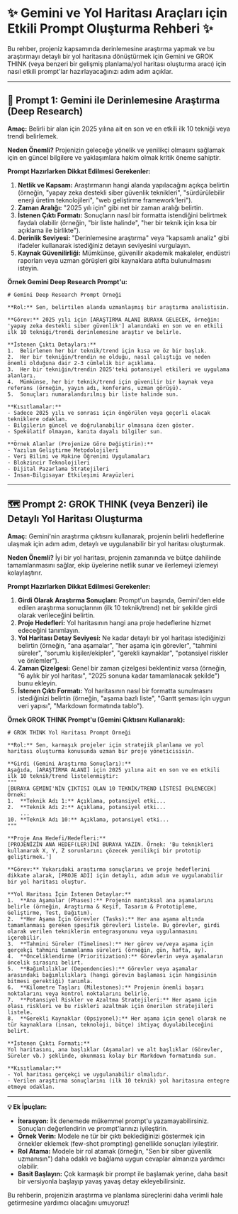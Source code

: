 # ✨ Gemini ve Yol Haritası Araçları için Etkili Prompt Oluşturma Rehberi ✨

Bu rehber, projeniz kapsamında derinlemesine araştırma yapmak ve bu araştırmayı detaylı bir yol haritasına dönüştürmek için Gemini ve GROK THINK (veya benzeri bir gelişmiş planlama/yol haritası oluşturma aracı) için nasıl etkili prompt'lar hazırlayacağınızı adım adım açıklar.

---

## 🚀 Prompt 1: Gemini ile Derinlemesine Araştırma (Deep Research)

**Amaç:** Belirli bir alan için 2025 yılına ait en son ve en etkili ilk 10 tekniği veya trendi belirlemek.

**Neden Önemli?** Projenizin geleceğe yönelik ve yenilikçi olmasını sağlamak için en güncel bilgilere ve yaklaşımlara hakim olmak kritik öneme sahiptir.

**Prompt Hazırlarken Dikkat Edilmesi Gerekenler:**

1.  **Netlik ve Kapsam:** Araştırmanın hangi alanda yapılacağını açıkça belirtin (örneğin, "yapay zeka destekli siber güvenlik teknikleri", "sürdürülebilir enerji üretim teknolojileri", "web geliştirme framework'leri").
2.  **Zaman Aralığı:** "2025 yılı için" gibi net bir zaman aralığı belirtin.
3.  **İstenen Çıktı Formatı:** Sonuçların nasıl bir formatta istendiğini belirtmek faydalı olabilir (örneğin, "bir liste halinde", "her bir teknik için kısa bir açıklama ile birlikte").
4.  **Derinlik Seviyesi:** "Derinlemesine araştırma" veya "kapsamlı analiz" gibi ifadeler kullanarak istediğiniz detayın seviyesini vurgulayın.
5.  **Kaynak Güvenilirliği:** Mümkünse, güvenilir akademik makaleler, endüstri raporları veya uzman görüşleri gibi kaynaklara atıfta bulunulmasını isteyin.

**Örnek Gemini Deep Research Prompt'u:**

```text
# Gemini Deep Research Prompt Örneği

**Rol:** Sen, belirtilen alanda uzmanlaşmış bir araştırma analistisin.

**Görev:** 2025 yılı için [ARAŞTIRMA ALANI BURAYA GELECEK, örneğin: 'yapay zeka destekli siber güvenlik'] alanındaki en son ve en etkili ilk 10 tekniği/trendi derinlemesine araştır ve belirle.

**İstenen Çıktı Detayları:**
1.  Belirlenen her bir teknik/trend için kısa ve öz bir başlık.
2.  Her bir tekniğin/trendin ne olduğu, nasıl çalıştığı ve neden önemli olduğuna dair 2-3 cümlelik bir açıklama.
3.  Her bir tekniğin/trendin 2025'teki potansiyel etkileri ve uygulama alanları.
4.  Mümkünse, her bir teknik/trend için güvenilir bir kaynak veya referans (örneğin, yayın adı, konferans, uzman görüşü).
5.  Sonuçları numaralandırılmış bir liste halinde sun.

**Kısıtlamalar:**
- Sadece 2025 yılı ve sonrası için öngörülen veya geçerli olacak tekniklere odaklan.
- Bilgilerin güncel ve doğrulanabilir olmasına özen göster.
- Spekülatif olmayan, kanıta dayalı bilgiler sun.

**Örnek Alanlar (Projenize Göre Değiştirin):**
- Yazılım Geliştirme Metodolojileri
- Veri Bilimi ve Makine Öğrenimi Uygulamaları
- Blokzincir Teknolojileri
- Dijital Pazarlama Stratejileri
- İnsan-Bilgisayar Etkileşimi Arayüzleri
```

---

## 🗺️ Prompt 2: GROK THINK (veya Benzeri) ile Detaylı Yol Haritası Oluşturma

**Amaç:** Gemini'nin araştırma çıktısını kullanarak, projenin belirli hedeflerine ulaşmak için adım adım, detaylı ve uygulanabilir bir yol haritası oluşturmak.

**Neden Önemli?** İyi bir yol haritası, projenin zamanında ve bütçe dahilinde tamamlanmasını sağlar, ekip üyelerine netlik sunar ve ilerlemeyi izlemeyi kolaylaştırır.

**Prompt Hazırlarken Dikkat Edilmesi Gerekenler:**

1.  **Girdi Olarak Araştırma Sonuçları:** Prompt'un başında, Gemini'den elde edilen araştırma sonuçlarının (ilk 10 teknik/trend) net bir şekilde girdi olarak verileceğini belirtin.
2.  **Proje Hedefleri:** Yol haritasının hangi ana proje hedeflerine hizmet edeceğini tanımlayın.
3.  **Yol Haritası Detay Seviyesi:** Ne kadar detaylı bir yol haritası istediğinizi belirtin (örneğin, "ana aşamalar", "her aşama için görevler", "tahmini süreler", "sorumlu kişiler/ekipler", "gerekli kaynaklar", "potansiyel riskler ve önlemler").
4.  **Zaman Çizelgesi:** Genel bir zaman çizelgesi beklentiniz varsa (örneğin, "6 aylık bir yol haritası", "2025 sonuna kadar tamamlanacak şekilde") bunu ekleyin.
5.  **İstenen Çıktı Formatı:** Yol haritasının nasıl bir formatta sunulmasını istediğinizi belirtin (örneğin, "aşama bazlı liste", "Gantt şeması için uygun veri yapısı", "Markdown formatında tablo").

**Örnek GROK THINK Prompt'u (Gemini Çıktısını Kullanarak):**

```text
# GROK THINK Yol Haritası Prompt Örneği

**Rol:** Sen, karmaşık projeler için stratejik planlama ve yol haritası oluşturma konusunda uzman bir proje yöneticisisin.

**Girdi (Gemini Araştırma Sonuçları):**
Aşağıda, [ARAŞTIRMA ALANI] için 2025 yılına ait en son ve en etkili ilk 10 teknik/trend listelenmiştir:
"""
[BURAYA GEMINI'NİN ÇIKTISI OLAN 10 TEKNİK/TREND LİSTESİ EKLENECEK]
Örnek:
1.  **Teknik Adı 1:** Açıklama, potansiyel etki...
2.  **Teknik Adı 2:** Açıklama, potansiyel etki...
    ...
10. **Teknik Adı 10:** Açıklama, potansiyel etki...
"""

**Proje Ana Hedefi/Hedefleri:**
[PROJENİZİN ANA HEDEF(LER)İNİ BURAYA YAZIN. Örnek: 'Bu teknikleri kullanarak X, Y, Z sorunlarını çözecek yenilikçi bir prototip geliştirmek.']

**Görev:** Yukarıdaki araştırma sonuçlarını ve proje hedeflerini dikkate alarak, [PROJE ADI] için detaylı, adım adım ve uygulanabilir bir yol haritası oluştur.

**Yol Haritası İçin İstenen Detaylar:**
1.  **Ana Aşamalar (Phases):** Projenin mantıksal ana aşamalarını belirle (örneğin, Araştırma & Keşif, Tasarım & Prototipleme, Geliştirme, Test, Dağıtım).
2.  **Her Aşama İçin Görevler (Tasks):** Her ana aşama altında tamamlanması gereken spesifik görevleri listele. Bu görevler, girdi olarak verilen tekniklerin entegrasyonunu veya uygulanmasını içerebilir.
3.  **Tahmini Süreler (Timelines):** Her görev ve/veya aşama için gerçekçi tahmini tamamlanma süreleri (örneğin, gün, hafta, ay).
4.  **Önceliklendirme (Prioritization):** Görevlerin veya aşamaların öncelik sırasını belirt.
5.  **Bağımlılıklar (Dependencies):** Görevler veya aşamalar arasındaki bağımlılıkları (hangi görevin başlaması için hangisinin bitmesi gerektiği) tanımla.
6.  **Kilometre Taşları (Milestones):** Projenin önemli başarı noktalarını veya kontrol noktalarını belirle.
7.  **Potansiyel Riskler ve Azaltma Stratejileri:** Her aşama için olası riskleri ve bu riskleri azaltmak için önerilen stratejileri listele.
8.  **Gerekli Kaynaklar (Opsiyonel):** Her aşama için genel olarak ne tür kaynaklara (insan, teknoloji, bütçe) ihtiyaç duyulabileceğini belirt.

**İstenen Çıktı Formatı:**
Yol haritasını, ana başlıklar (Aşamalar) ve alt başlıklar (Görevler, Süreler vb.) şeklinde, okunması kolay bir Markdown formatında sun.

**Kısıtlamalar:**
- Yol haritası gerçekçi ve uygulanabilir olmalıdır.
- Verilen araştırma sonuçlarını (ilk 10 teknik) yol haritasına entegre etmeye odaklan.
```

---

**💡 Ek İpuçları:**

* **İterasyon:** İlk denemede mükemmel prompt'u yazamayabilirsiniz. Sonuçları değerlendirin ve prompt'larınızı iyileştirin.
* **Örnek Verin:** Modele ne tür bir çıktı beklediğinizi göstermek için örnekler eklemek (few-shot prompting) genellikle sonuçları iyileştirir.
* **Rol Atama:** Modele bir rol atamak (örneğin, "Sen bir siber güvenlik uzmanısın") daha odaklı ve bağlama uygun cevaplar almanıza yardımcı olabilir.
* **Basit Başlayın:** Çok karmaşık bir prompt ile başlamak yerine, daha basit bir versiyonla başlayıp yavaş yavaş detay ekleyebilirsiniz.

Bu rehberin, projenizin araştırma ve planlama süreçlerini daha verimli hale getirmesine yardımcı olacağını umuyoruz!
